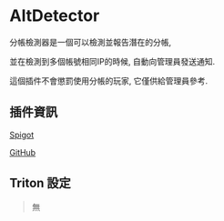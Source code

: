 # AltDetector

分帳檢測器是一個可以檢測並報告潛在的分帳,

並在檢測到多個帳號相同IP的時候, 自動向管理員發送通知.

這個插件不會懲罰使用分帳的玩家, 它僅供給管理員參考.

## 插件資訊

[Spigot](https://www.spigotmc.org/resources/59964/)

[GitHub](https://github.com/Bobcat00/AltDetector)

## Triton 設定

> 無
